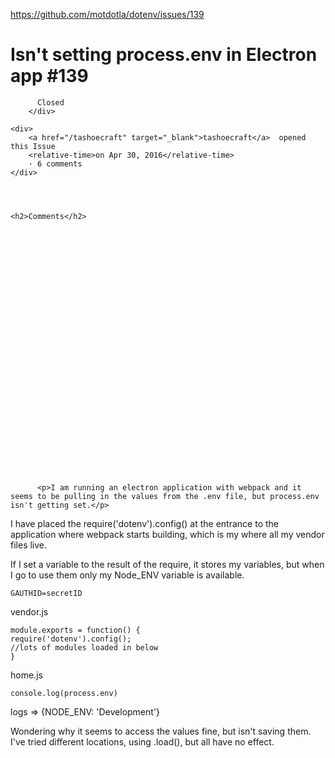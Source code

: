 <a href="https://github.com/motdotla/dotenv/issues/139">https://github.com/motdotla/dotenv/issues/139</a><div id="articleHeader"><h1>              Isn't setting process.env in Electron app            #139    </h1></div>


  <div>
    <div>
        <div>
          
          Closed
        </div>
    
    <div>
        <a href="/tashoecraft" target="_blank">tashoecraft</a>  opened this Issue
        <relative-time>on Apr 30, 2016</relative-time>
        · 6 comments
    </div>
  



    <h2>Comments</h2>
    
      

      

        

          
            




            

  

    



    

      


  
    
      

          <p>I am running an electron application with webpack and it seems to be pulling in the values from the .env file, but process.env isn't getting set.</p>
<p>I have placed the require('dotenv').config() at the entrance to the application where webpack starts building, which is my where all my vendor files live.</p>
<p>If I set a variable to the result of the require, it stores my variables, but when I go to use them only my Node_ENV variable is available.</p>

<pre><code>GAUTHID=secretID
</code></pre>
<p>vendor.js</p>
<pre><code>module.exports = function() {
require('dotenv').config();
//lots of modules loaded in below
}
</code></pre>
<p>home.js</p>
<pre><code>console.log(process.env)
</code></pre>
<p>logs =&gt; {NODE_ENV: 'Development'}</p>
<p>Wondering why it seems to access the values fine, but isn't saving them. I've tried different locations, using .load(), but all have no effect.</p>
      